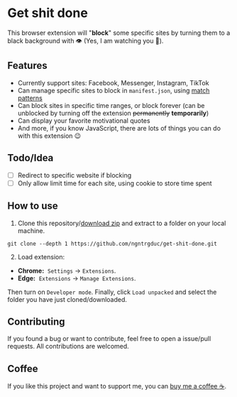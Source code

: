 # Get shit done
This browser extension will "**block**" some specific sites by turning them to a black background with 👁️ (Yes, I am watching you 🙂).

## Features
- Currently support sites: Facebook, Messenger, Instagram, TikTok
- Can manage specific sites to block in `manifest.json`, using [match patterns](https://developer.chrome.com/docs/extensions/mv3/match_patterns/)
- Can block sites in specific time ranges, or block forever (can be unblocked by turning off the extension ~~permanently~~ **temporarily**)
- Can display your favorite motivational quotes
- And more, if you know JavaScript, there are lots of things you can do with this extension 😉

## Todo/Idea
- [ ] Redirect to specific website if blocking
- [ ] Only allow limit time for each site, using cookie to store time spent

## How to use
1. Clone this repository/[download zip](https://github.com/ngntrgduc/get-shit-done/archive/refs/heads/master.zip) and extract to a folder on your local machine. 
```git
git clone --depth 1 https://github.com/ngntrgduc/get-shit-done.git
```

2. Load extension:
- **Chrome:**  `Settings` -> `Extensions`.
- **Edge:**  `Extensions` -> `Manage Extensions`. 

 Then turn on `Developer mode`. Finally, click `Load unpacked` and select the folder you have just cloned/downloaded.


## Contributing
If you found a bug or want to contribute, feel free to open a issue/pull requests. All contributions are welcomed.

## Coffee
If you like this project and want to support me, you can [buy me a coffee :coffee:](https://ko-fi.com/ngntrgduc).
